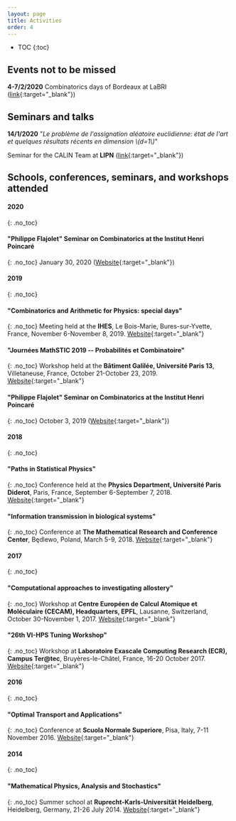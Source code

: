 ```yaml
---
layout: page
title: Activities
order: 4
---
```


- TOC
{:toc}


## Events not to be missed

**4-7/2/2020** Combinatorics days of Bordeaux at LaBRI ([link](https://jcb2020.labri.fr/){:target="_blank"})


## Seminars and talks

**14/1/2020** "_Le problème de l'assignation aléatoire euclidienne: état de l'art et quelques résultats récents en dimension \\(d=1\\)_"

Seminar for the CALIN Team at **LIPN** ([link](https://lipn.univ-paris13.fr/~banderier/Seminaires/){:target="_blank"})


## Schools, conferences, seminars, and workshops attended


#### 2020
{: .no_toc}

#### "Philippe Flajolet" Seminar on Combinatorics at the Institut Henri Poincaré
{: .no_toc}
January 30, 2020
([Website](http://semflajolet.math.cnrs.fr/){:target="_blank"})

#### 2019
{: .no_toc}

#### "Combinatorics and Arithmetic for Physics: special days"
{: .no_toc}
Meeting held at the **IHES**, Le Bois-Marie, Bures-sur-Yvette, France, November 6-November 8, 2019.
[Website](https://indico.math.cnrs.fr/event/5243/overview){:target="_blank"}

#### "Journées MathSTIC 2019 -- Probabilités et Combinatoire"
{: .no_toc}
Workshop held at the **Bâtiment Galilée, Université Paris 13**, Villetaneuse, France, October 21-October 23, 2019.
[Website](https://mathstic.univ-paris13.fr/journees-mathSTIC-2019/index.html){:target="_blank"}

#### "Philippe Flajolet" Seminar on Combinatorics at the Institut Henri Poincaré
{: .no_toc}
October 3, 2019
([Website](http://semflajolet.math.cnrs.fr/index.php/Main/2019-2020\#J031019){:target="_blank"})

#### 2018
{: .no_toc}

#### "Paths in Statistical Physics"
{: .no_toc}
Conference held at the **Physics Department, Université Paris Diderot**, Paris, France, September 6-September 7, 2018.
[Website](http://www.msc.univ-paris-diderot.fr/peliti2018){:target="_blank"}


#### "Information transmission in biological systems"
{: .no_toc}
Conference at **The Mathematical Research and Conference Center**, Będlewo, Poland, March 5-9, 2018.
[Website](https://www.impan.pl/en/activities/banach-center/conferences/18-sstransmission){:target="_blank"}


#### 2017
{: .no_toc}

#### "Computational approaches to investigating allostery"
{: .no_toc}
Workshop at **Centre Européen de Calcul Atomique et Moléculaire (CECAM), Headquarters, EPFL**, Lausanne, Switzerland, October 30-November 1, 2017.
[Website](https://www.cecam.org/workshop-1414.html){:target="_blank"}

#### "26th VI-HPS Tuning Workshop"
{: .no_toc}
Workshop at **Laboratoire Exascale Computing Research (ECR), Campus Ter@tec**, Bruyères-le-Châtel, France, 16-20 October 2017.
[Website](http://www.vi-hps.org/training/tws/tw26.html){:target="_blank"}


#### 2016
{: .no_toc}

#### "Optimal Transport and Applications"
{: .no_toc}
Conference at **Scuola Normale Superiore**, Pisa, Italy, 7-11 November 2016.
[Website](http://webtheory.sns.it/optimal-transport/index.php){:target="_blank"}

#### 2014
{: .no_toc}

#### "Mathematical Physics, Analysis and Stochastics"  
{: .no_toc}
Summer school at **Ruprecht-Karls-Universität Heidelberg**, Heidelberg, Germany, 21-26 July 2014.
[Website](http://www.thphys.uni-heidelberg.de/~salmhofer/summerschool-2014/summer-school-2014.html){:target="_blank"}
